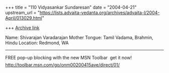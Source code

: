 +++
title = "110 Vidyasankar Sundaresan"
date = "2004-04-21"
upstream_url = "https://lists.advaita-vedanta.org/archives/advaita-l/2004-April/013029.html"

+++
[Archive link](https://lists.advaita-vedanta.org/archives/advaita-l/2004-April/013029.html)



Name: Shivarajan Varadarajan
Mother Tongue: Tamil
Vadama, Brahmin, Hindu
Location: Redmond, WA

_________________________________________________________________
FREE pop-up blocking with the new MSN Toolbar  get it now! 
http://toolbar.msn.com/go/onm00200415ave/direct/01/


